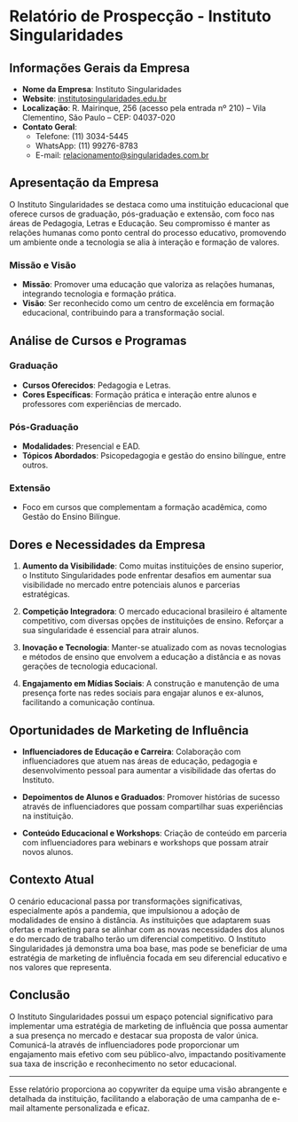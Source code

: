 # Relatório de Prospecção - Instituto Singularidades

## Informações Gerais da Empresa

- **Nome da Empresa**: Instituto Singularidades
- **Website**: [institutosingularidades.edu.br](https://institutosingularidades.edu.br)
- **Localização**: R. Mairinque, 256 (acesso pela entrada nº 210) – Vila Clementino, São Paulo – CEP: 04037-020
- **Contato Geral**: 
  - Telefone: (11) 3034-5445 
  - WhatsApp: (11) 99276-8783
  - E-mail: relacionamento@singularidades.com.br

## Apresentação da Empresa

O Instituto Singularidades se destaca como uma instituição educacional que oferece cursos de graduação, pós-graduação e extensão, com foco nas áreas de Pedagogia, Letras e Educação. Seu compromisso é manter as relações humanas como ponto central do processo educativo, promovendo um ambiente onde a tecnologia se alia à interação e formação de valores.

### Missão e Visão

- **Missão**: Promover uma educação que valoriza as relações humanas, integrando tecnologia e formação prática.
- **Visão**: Ser reconhecido como um centro de excelência em formação educacional, contribuindo para a transformação social.

## Análise de Cursos e Programas

### Graduação
- **Cursos Oferecidos**: Pedagogia e Letras.
- **Cores Específicas**: Formação prática e interação entre alunos e professores com experiências de mercado.
  
### Pós-Graduação
- **Modalidades**: Presencial e EAD.
- **Tópicos Abordados**: Psicopedagogia e gestão do ensino bilíngue, entre outros.

### Extensão
- Foco em cursos que complementam a formação acadêmica, como Gestão do Ensino Bilíngue.

## Dores e Necessidades da Empresa

1. **Aumento da Visibilidade**: Como muitas instituições de ensino superior, o Instituto Singularidades pode enfrentar desafios em aumentar sua visibilidade no mercado entre potenciais alunos e parcerias estratégicas.
  
2. **Competição Integradora**: O mercado educacional brasileiro é altamente competitivo, com diversas opções de instituições de ensino. Reforçar a sua singularidade é essencial para atrair alunos.

3. **Inovação e Tecnologia**: Manter-se atualizado com as novas tecnologias e métodos de ensino que envolvem a educação a distância e as novas gerações de tecnologia educacional.

4. **Engajamento em Mídias Sociais**: A construção e manutenção de uma presença forte nas redes sociais para engajar alunos e ex-alunos, facilitando a comunicação contínua.

## Oportunidades de Marketing de Influência

- **Influenciadores de Educação e Carreira**: Colaboração com influenciadores que atuem nas áreas de educação, pedagogia e desenvolvimento pessoal para aumentar a visibilidade das ofertas do Instituto.
  
- **Depoimentos de Alunos e Graduados**: Promover histórias de sucesso através de influenciadores que possam compartilhar suas experiências na instituição.

- **Conteúdo Educacional e Workshops**: Criação de conteúdo em parceria com influenciadores para webinars e workshops que possam atrair novos alunos.

## Contexto Atual

O cenário educacional passa por transformações significativas, especialmente após a pandemia, que impulsionou a adoção de modalidades de ensino à distância. As instituições que adaptarem suas ofertas e marketing para se alinhar com as novas necessidades dos alunos e do mercado de trabalho terão um diferencial competitivo. O Instituto Singularidades já demonstra uma boa base, mas pode se beneficiar de uma estratégia de marketing de influência focada em seu diferencial educativo e nos valores que representa.

## Conclusão

O Instituto Singularidades possui um espaço potencial significativo para implementar uma estratégia de marketing de influência que possa aumentar a sua presença no mercado e destacar sua proposta de valor única. Comunicá-la através de influenciadores pode proporcionar um engajamento mais efetivo com seu público-alvo, impactando positivamente sua taxa de inscrição e reconhecimento no setor educacional. 

---

Esse relatório proporciona ao copywriter da equipe uma visão abrangente e detalhada da instituição, facilitando a elaboração de uma campanha de e-mail altamente personalizada e eficaz.